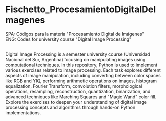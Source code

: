 # Fischetto_ProcesamientoDigitalDeImagenes
SPA: Códigos para la materia "Procesamiento Digital de Imágenes" <br>
ENG: Codes for university course "Digital Image Processing" <br> <br>

Digital Image Processing is a semester university course (Universidad Nacional del Sur, Argentina) focusing on manipulating images using computational techniques. In this repository, Python is used to implement various exercises related to image processing. Each task explores different aspects of image manipulation, including converting between color spaces like RGB and YIQ, performing arithmetic operations on images, histogram equalization, Fourier Transform, convolution filters, morphological operations, resampling, reconstruction, quantization, binarization, and advanced techniques like Marching Squares and "Magic Wand" color fill. Explore the exercises to deepen your understanding of digital image processing concepts and algorithms through hands-on Python implementations.
